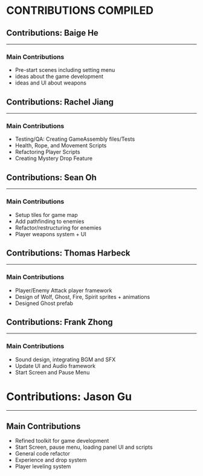 # CONTRIBUTIONS COMPILED

## Contributions: Baige He
______________________________________________________________________________________
### Main Contributions
- Pre-start scenes including setting menu
- ideas about the game development
- ideas and UI about weapons
  
## Contributions: Rachel Jiang
______________________________________________________________________________________
### Main Contributions
- Testing/QA: Creating GameAssembly files/Tests
- Health, Rope, and Movement Scripts
- Refactoring Player Scripts
- Creating Mystery Drop Feature


## Contributions: Sean Oh
______________________________________________________________________________________
### Main Contributions
- Setup tiles for game map
- Add pathfinding to enemies
- Refactor/restructuring for enemies
- Player weapons system + UI


## Contributions: Thomas Harbeck
______________________________________________________________________________________
### Main Contributions
- Player/Enemy Attack player framework
- Design of Wolf, Ghost, Fire, Spirit sprites + animations
- Designed Ghost prefab

## Contributions: Frank Zhong
______________________________________________________________________________________
### Main Contributions
- Sound design, integrating BGM and SFX
- Update UI and Audio framework
- Start Screen and Pause Menu

# Contributions: Jason Gu
______________________________________________________________________________________
## Main Contributions
- Refined toolkit for game development
- Start Screen, pause menu, loading panel UI and scripts
- General code refactor
- Experience and drop system
- Player leveling system


